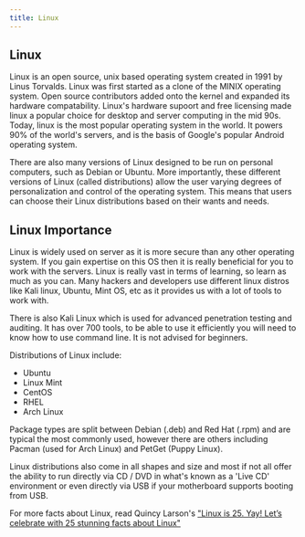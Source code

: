 ```yaml
---
title: Linux
---
```

## Linux

Linux is an open source, unix based operating system created in 1991 by Linus Torvalds.  Linux was first started as a clone of the MINIX operating system.  Open source contributors added onto the kernel and expanded its hardware compatability.  Linux's hardware supoort and free licensing made linux a popular choice for desktop and server computing in the mid 90s.  Today, linux is the most popular operating system in the world. It powers 90% of the world's servers, and is the basis of Google's popular Android operating system.


There are also many versions of Linux designed to be run on personal computers, such as Debian or Ubuntu. More importantly, these different versions of Linux (called distributions) allow the user varying degrees of personalization and control of the operating system. This means that users can choose their Linux distributions based on their wants and needs.  

<!-- Linux Importance-->

## Linux Importance
Linux is widely used on server as it is more secure than any other operating system. If you gain expertise on this OS then it is really beneficial for you to work with the servers. Linux is really vast in terms of learning, so learn as much as you can. Many hackers and developers use different linux distros like Kali linux, Ubuntu, Mint OS, etc as it provides us with a lot of tools to work with. 


There is also Kali Linux which is used for advanced penetration testing and auditing. It has over 700 tools, to be able to use it efficiently you will need to know how to use command line. It is not advised for beginners.

Distributions of Linux include:

* Ubuntu
* Linux Mint
* CentOS
* RHEL
* Arch Linux

Package types are split between Debian (.deb) and Red Hat (.rpm) and are typical the most commonly used, however there are others including Pacman (used for Arch Linux) and PetGet (Puppy Linux).

Linux distributions also come in all shapes and size and most if not all offer the ability to run directly via CD / DVD in what's known as a 'Live CD' environment or even directly via USB if your motherboard supports booting from USB.

For more facts about Linux, read Quincy Larson's <a href='https://medium.freecodecamp.org/linux-is-25-yay-lets-celebrate-with-25-rad-facts-about-linux-c8d8ac30076d' target='_blank' rel='nofollow'>"Linux is 25. Yay! Let’s celebrate with 25 stunning facts about Linux"</a>
